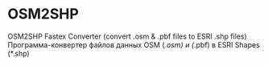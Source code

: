 # OSM2SHP

OSM2SHP Fastex Converter (convert .osm &amp; .pbf files to ESRI .shp files)     
Программа-конвертер файлов данных OSM (*.osm) и (*.pbf) в ESRI Shapes (*.shp)
